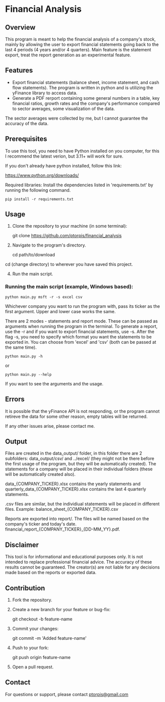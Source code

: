 # Financial Analysis

## Overview

This program is meant to help the financial analysis of a company's stock, mainly by allowing the user to export financial statements going back to the last 4 periods (4 years and/or 4 quarters).
Main feature is the statement export, treat the report generation as an experimental feature.

## Features

 - Export financial statements (balance sheet, income statement, and cash flow statements). The program is written in python and is utilizing the yFinance library to access data.
 - Generate a PDF rerport containing some general numbers in a table, key financial ratios, growth rates and the company's performance compared to sector averages, some visualization of the data. 
 
 The sector averages were collected by me, but I cannot guarantee the accuracy of the data.

## Prerequisites

To use this tool, you need to have Python installed on you computer, for this I recommend the latest verion, but 3.11+ will work for sure.

If you don't already have python installed, follow this link:

https://www.python.org/downloads/

Required libraries: Install the dependencies listed in 'requirements.txt' by running the following command.

    pip install -r requirements.txt

## Usage

1. Clone the repository to your machine (in some terminal):

    git clone https://github.com/ptorpis/financial_analysis

2. Navigate to the program's directory.

    cd path/to/download

cd (change directory) to wherever you have saved this project.

4. Run the main script.

### Running the main script (example, Windows based):

    python main.py msft -r -s excel csv

Whichever company you want to run the program with, pass its ticker as the first argument. Upper and lower case works the same.

There are 2 modes - statements and report mode. These can be passed as arguments when running the program in the terminal.
To generate a report, use the -r and if you want to export financial statements, use -s. After the flag -s, you need to specify which format you want the statements to be exported in. You can choose from 'excel' and 'csv' (both can be passed at the same time).

    python main.py -h

or

    python main.py --help

If you want to see the arguments and the usage.

## Errors

It is possible that the yFinance API is not responding, or the program cannot retireve the data for some other reason, empty tables will be returned.

If any other issues arise, please contact me.

## Output

Files are created in the data_output/ folder, in this folder there are 2 subfolders: data_output/csv/ and ../excel/ (they might not be there before the first usage of the program, but they will be automatically created).
The statements for a company will be placed in their individual folders (these will be automatically created also).

data_{COMPANY_TICKER}.xlsx contains the yearly statements and quarterly_data_{COMPANY_TICKER}.xlsx contains the last 4 quarterly statements.

.csv files are similar, but the individiual statements will be placed in different files. Example: balance_sheet_{COMPANY_TICKER}.csv

Reports are exported into report/. The files will be named based on the company's ticker and today's date.
financial_report_{COMPANY_TICKER}_{DD-MM_YY}.pdf.

## Disclaimer

This tool is for informational and educational purposes only. It is not intended to replace professional financial advice. The accuracy of these results cannot be guaranteed. The creator(s) are not liable for any decisions made based on the reports or exported data.

## Contribution

1. Fork the repository.
2. Create a new branch for your feature or bug-fix:

    git checkout -b feature-name

3. Commit your changes:

    git commit -m 'Added feature-name'

4. Push to your fork:

    git push origin feature-name

5. Open a pull request.


## Contact

For questions or support, please contact ptorpis@gmail.com
